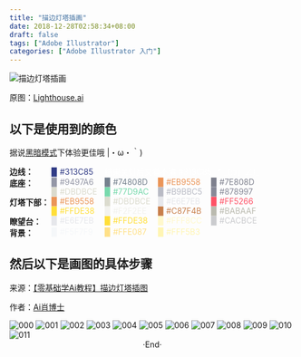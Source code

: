 ```yaml
---
title: "描边灯塔插画"
date: 2018-12-28T02:58:34+08:00
draft: false
tags: ["Adobe Illustrator"]
categories: ["Adobe Illustrator 入门"]
---
```

<!-- 
<img alt="" src="https://mogeko.github.io/images/041/" >
<span class="spoiler" ></span>
&emsp;&emsp;
 -->

![描边灯塔插画](https://mogeko.github.io/images/041/Lighthouse.svg)

原图：[Lighthouse.ai](https://mogeko.github.io/images/041/Lighthouse.ai)

## 以下是使用到的颜色

据说<a href="javascript:void(0);" class="theme-switch">黑暗模式</a>下体验更佳哦  |・ω・｀)

<div style="display:flex;">
	<b style="width:74px;display:inline-block">边线：</b>
    <div style="-webkit-flex:1;flex:1;">
		<span style="width:90px;display:inline-block;color:#313C85;">▉ #313C85</span>
       	<span style="display:inline-block;color:#ffffff">结果关灯后又看不清 #313C85 了</span>
        <span style="display:inline-block;color:#ffffff">_(:з」∠)_</span>
    </div>
</div>
<div style="display:flex;">
	<b style="width:74px;display:inline-block">底座：</b>
	<div style="-webkit-flex:1;flex:1;">
		<span style="width:90px;display:inline-block;color:#9497A6;">▉ #9497A6</span>
		<span style="width:90px;display:inline-block;color:#74808D;">▉ #74808D</span>
		<span style="width:90px;display:inline-block;color:#EB9558;">▉ #EB9558</span>
		<span style="width:90px;display:inline-block;color:#7E808D;">▉ #7E808D</span>
		<span style="width:90px;display:inline-block;color:#DBDBCE;">▉ #DBDBCE</span>
		<span style="width:90px;display:inline-block;color:#77D9AC;">▉ #77D9AC</span>
		<span style="width:90px;display:inline-block;color:#B9BBC5;">▉ #B9BBC5</span>
		<span style="width:90px;display:inline-block;color:#878997;">▉ #878997</span>
	</div>
</div>
<div style="display:flex;">
	<b style="width:74px;display:inline-block">灯塔下部：</b>
	<div style="-webkit-flex:1;flex:1;">
		<span style="width:90px;display:inline-block;color:#EB9558">▉ #EB9558</span>
		<span style="width:90px;display:inline-block;color:#DBDBCE">▉ #DBDBCE</span>
		<span style="width:90px;display:inline-block;color:#E6E7EB">▉ #E6E7EB</span>
		<span style="width:90px;display:inline-block;color:#FF5266">▉ #FF5266</span>
		<span style="width:90px;display:inline-block;color:#FFDE38">▉ #FFDE38</span>
		<span style="width:90px;display:inline-block;color:#F2F2EE">▉ #F2F2EE</span>
		<span style="width:90px;display:inline-block;color:#C87F4B">▉ #C87F4B</span>
		<span style="width:90px;display:inline-block;color:#BABAAF">▉ #BABAAF</span>
	</div>
</div>
<div style="display:flex;">
	<b style="width:74px;display:inline-block">瞭望台：</b>
	<div style="-webkit-flex:1;flex:1;">
		<span style="width:90px;display:inline-block;color:#E6E7EB">▉ #E6E7EB</span>
		<span style="width:90px;display:inline-block;color:#FFDE38">▉ #FFDE38</span>
		<span style="width:90px;display:inline-block;color:#FFF8CC">▉ #FFF8CC</span>
		<span style="width:90px;display:inline-block;color:#CACBCE">▉ #CACBCE</span>
	</div>
</div>
<div style="display:flex;">
	<b style="width:74px;display:inline-block">背景：</b>
	<div style="-webkit-flex:1;flex:1;">
		<span style="width:90px;display:inline-block;color:#F5F7F9">▉ #F5F7F9</span>
		<span style="width:90px;display:inline-block;color:#FFE087">▉ #FFE087</span>
		<span style="width:90px;display:inline-block;color:#FFF5B3">▉ #FFF5B3</span>
	</div>
</div>





## 然后以下是画图的具体步骤

来源：[【零基础学Ai教程】描边灯塔插图](https://www.zcool.com.cn/article/ZODQwOTYw.html)

作者：[Ai肖博士](https://www.zcool.com.cn/u/14824754)

<img alt="000" src="https://mogeko.github.io/images/041/000.jpg" >

<img alt="001" src="https://mogeko.github.io/images/041/001.jpg" >

<img alt="002" src="https://mogeko.github.io/images/041/002.jpg" >

<img alt="003" src="https://mogeko.github.io/images/041/003.jpg" >

<img alt="004" src="https://mogeko.github.io/images/041/004.jpg" >

<img alt="005" src="https://mogeko.github.io/images/041/005.jpg" >

<img alt="006" src="https://mogeko.github.io/images/041/006.jpg" >

<img alt="007" src="https://mogeko.github.io/images/041/007.jpg" >

<img alt="008" src="https://mogeko.github.io/images/041/008.jpg" >

<img alt="009" src="https://mogeko.github.io/images/041/009.jpg" >

<img alt="010" src="https://mogeko.github.io/images/041/010.jpg" >

<img alt="011" src="https://mogeko.github.io/images/041/011.jpg" >





<br>

<center>  ·End·  </center>